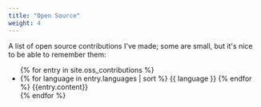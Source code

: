 ```yaml
---
title: "Open Source"
weight: 4
---
```


A list of open source contributions I've made; some are small, but it's nice to
be able to remember them:

<ul class="oss_contributions">
  {% for entry in site.oss_contributions %}
    <li class="oss_contribution">
      <span class='block_labels'>
          {% for language in entry.languages | sort %}
            <span class="block_label">
                {{ language }}
            </span>
          {% endfor %}
      </span>
      {{entry.content}}
    </li>
  {% endfor %}
</ul>
